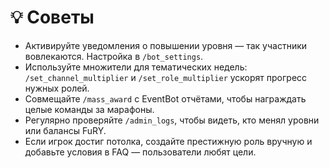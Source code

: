 # 💡 Советы

- Активируйте уведомления о повышении уровня — так участники вовлекаются. Настройка в `/bot_settings`.
- Используйте множители для тематических недель: `/set_channel_multiplier` и `/set_role_multiplier` ускорят прогресс нужных ролей.
- Совмещайте `/mass_award` с EventBot отчётами, чтобы награждать целые команды за марафоны.
- Регулярно проверяйте `/admin_logs`, чтобы видеть, кто менял уровни или балансы FuRY.
- Если игрок достиг потолка, создайте престижную роль вручную и добавьте условия в FAQ — пользователи любят цели.
